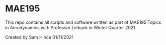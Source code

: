# MAE195

This repo contains all scripts and software written as part of MAE195 Topics in Aerodynamics with Professor Lieback in Winter Quarter 2021.

Created by Sam Hince 01/11/2021
